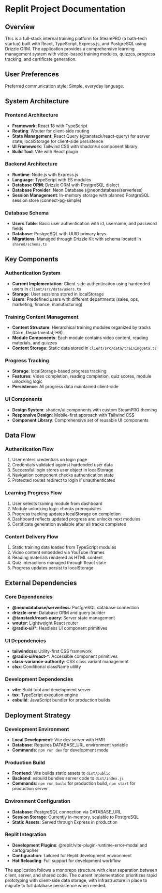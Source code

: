 # Replit Project Documentation

## Overview

This is a full-stack internal training platform for SteamPRO (a bath-tech startup) built with React, TypeScript, Express.js, and PostgreSQL using Drizzle ORM. The application provides a comprehensive learning management system with video-based training modules, quizzes, progress tracking, and certificate generation.

## User Preferences

Preferred communication style: Simple, everyday language.

## System Architecture

### Frontend Architecture
- **Framework**: React 18 with TypeScript
- **Routing**: Wouter for client-side routing
- **State Management**: React Query (@tanstack/react-query) for server state, localStorage for client-side persistence
- **UI Framework**: Tailwind CSS with shadcn/ui component library
- **Build Tool**: Vite with React plugin

### Backend Architecture
- **Runtime**: Node.js with Express.js
- **Language**: TypeScript with ES modules
- **Database ORM**: Drizzle ORM with PostgreSQL dialect
- **Database Provider**: Neon Database (@neondatabase/serverless)
- **Session Management**: In-memory storage with planned PostgreSQL session store (connect-pg-simple)

### Database Schema
- **Users Table**: Basic user authentication with id, username, and password fields
- **Database**: PostgreSQL with UUID primary keys
- **Migrations**: Managed through Drizzle Kit with schema located in `shared/schema.ts`

## Key Components

### Authentication System
- **Current Implementation**: Client-side authentication using hardcoded users in `client/src/data/users.ts`
- **Storage**: User sessions stored in localStorage
- **Users**: Predefined users with different departments (sales, ops, marketing, finance, manufacturing)

### Training Content Management
- **Content Structure**: Hierarchical training modules organized by tracks (Core, Departmental, HR)
- **Module Components**: Each module contains video content, reading materials, and quizzes
- **Content Storage**: Static data stored in `client/src/data/trainingData.ts`

### Progress Tracking
- **Storage**: localStorage-based progress tracking
- **Features**: Video completion, reading completion, quiz scores, module unlocking logic
- **Persistence**: All progress data maintained client-side

### UI Components
- **Design System**: shadcn/ui components with custom SteamPRO theming
- **Responsive Design**: Mobile-first approach with Tailwind CSS
- **Component Library**: Comprehensive set of reusable UI components

## Data Flow

### Authentication Flow
1. User enters credentials on login page
2. Credentials validated against hardcoded user data
3. Successful login stores user object in localStorage
4. Navigation component checks authentication state
5. Protected routes redirect to login if unauthenticated

### Learning Progress Flow
1. User selects training module from dashboard
2. Module unlocking logic checks prerequisites
3. Progress tracking updates localStorage on completion
4. Dashboard reflects updated progress and unlocks next modules
5. Certificate generation available after all tracks completed

### Content Delivery Flow
1. Static training data loaded from TypeScript modules
2. Video content embedded via YouTube iframes
3. Reading materials rendered as HTML content
4. Quiz interactions managed through React state
5. Progress updates persist to localStorage

## External Dependencies

### Core Dependencies
- **@neondatabase/serverless**: PostgreSQL database connection
- **drizzle-orm**: Database ORM and query builder
- **@tanstack/react-query**: Server state management
- **wouter**: Lightweight React router
- **@radix-ui/***: Headless UI component primitives

### UI Dependencies
- **tailwindcss**: Utility-first CSS framework
- **@radix-ui/react-***: Accessible component primitives
- **class-variance-authority**: CSS class variant management
- **clsx**: Conditional className utility

### Development Dependencies
- **vite**: Build tool and development server
- **tsx**: TypeScript execution engine
- **esbuild**: JavaScript bundler for production builds

## Deployment Strategy

### Development Environment
- **Local Development**: Vite dev server with HMR
- **Database**: Requires DATABASE_URL environment variable
- **Commands**: `npm run dev` for development mode

### Production Build
- **Frontend**: Vite builds static assets to `dist/public`
- **Backend**: esbuild bundles server code to `dist/index.js`
- **Commands**: `npm run build` for production build, `npm start` for production server

### Environment Configuration
- **Database**: PostgreSQL connection via DATABASE_URL
- **Session Storage**: Currently in-memory, scalable to PostgreSQL
- **Static Assets**: Served through Express in production

### Replit Integration
- **Development Plugins**: @replit/vite-plugin-runtime-error-modal and cartographer
- **Configuration**: Tailored for Replit development environment
- **Hot Reloading**: Full support for development workflow

The application follows a monorepo structure with clear separation between client, server, and shared code. The current implementation prioritizes rapid prototyping with client-side data storage, with infrastructure in place to migrate to full database persistence when needed.